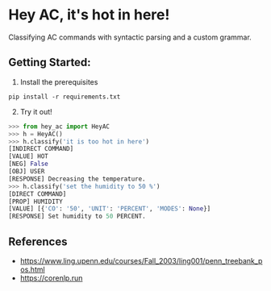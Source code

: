 # Hey AC, it's hot in here!

Classifying AC commands with syntactic parsing and a custom grammar.

## Getting Started:

1. Install the prerequisites
```console
pip install -r requirements.txt
```
2. Try it out!
```python
>>> from hey_ac import HeyAC
>>> h = HeyAC()
>>> h.classify('it is too hot in here')
[INDIRECT COMMAND]
[VALUE] HOT
[NEG] False
[OBJ] USER
[RESPONSE] Decreasing the temperature.
>>> h.classify('set the humidity to 50 %')
[DIRECT COMMAND]
[PROP] HUMIDITY
[VALUE] [{'CO': '50', 'UNIT': 'PERCENT', 'MODES': None}]
[RESPONSE] Set humidity to 50 PERCENT.
```

## References

- https://www.ling.upenn.edu/courses/Fall_2003/ling001/penn_treebank_pos.html
- https://corenlp.run
